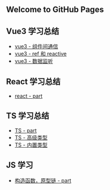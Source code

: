 <!--
 * @Author: Mia
 * @Date: 2021-12-23 09:18:31
 * @LastEditors: Mia
 * @LastEditTime: 2022-01-06 16:09:26
 * @Description: 
-->
## Welcome to GitHub Pages

## Vue3 学习总结

- [vue3 - 组件间通信](https://wandream.github.io/wanjun.github.io/LearnVue3/part1)<br />
- [vue3 - ref 和 reactive](https://wandream.github.io/wanjun.github.io/LearnVue3/part2)<br />
- [vue3 - 数据监听](https://wandream.github.io/wanjun.github.io/LearnVue3/part3)

## React 学习总结

- [react - part](https://wandream.github.io/wanjun.github.io/LearnReact/part1)

## TS 学习总结

- [TS - part](https://wandream.github.io/wanjun.github.io/LearnTS/part1)
- [TS - 高级类型](https://wandream.github.io/wanjun.github.io/LearnTS/part2)
- [TS - 内置类型](https://wandream.github.io/wanjun.github.io/LearnTS/part3)

## JS 学习

- [构造函数，原型链 - part](https://wandream.github.io/wanjun.github.io/LearnJS/part1)